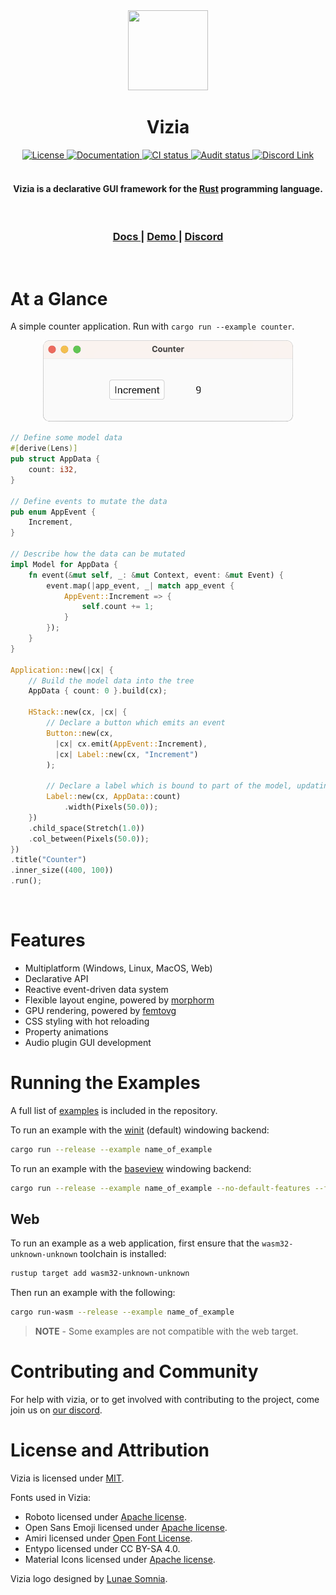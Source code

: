 <div align="center"><img src="./assets/branding/vizia-logo-01.png" width="128px" height="128px"/><h1>Vizia</h1></div>

<div align="center">
  <!-- License -->
  <a href="https://github.com/vizia/vizia/blob/main/LICENSE">
    <img src="https://img.shields.io/crates/l/vizia"
    alt="License" />
  </a>
  <!-- Docs -->
  <a href="https://docs.vizia.dev">
    <img src="https://img.shields.io/badge/docs-website-blue" 
      alt="Documentation" />
  </a>
  <!-- CI -->
  <a href="https://github.com/vizia/vizia/actions/workflows/build.ym">
    <img src="https://github.com/vizia/vizia/actions/workflows/build.yml/badge.svg"
      alt="CI status" />
  </a>
  <!-- docs (TODO) -->
  <!-- Audit -->
  <a href="https://github.com/vizia/vizia/actions/workflows/audit.yml">
    <img src="https://github.com/vizia/vizia/actions/workflows/audit.yml/badge.svg"
      alt="Audit status" />
  </a>
  <!-- Discord -->
  <a href="https://discord.gg/aNkTPsRm2w">
    <img src="https://img.shields.io/discord/791142189005537332.svg?label=&logo=discord&logoColor=ffffff&color=7389D8&labelColor=6A7EC2" 
      alt="Discord Link" />
  </a>
</div>

<!-- [![Crates.io](https://img.shields.io/crates/v/vizia)](https://crates.io/crates/vizia) -->
<!-- [![docs.rs](https://img.shields.io/badge/docs-website-blue)](https://docs.rs/vizia/) -->

<br/>

<h4 align="center">Vizia is a declarative GUI framework for the <a href="https://www.rust-lang.org/">Rust</a> programming language.</h4>

<br/>

<div align="center">
  <h3>
    <a href="https://docs.vizia.dev/"> Docs </a>
    <span> | </span>
    <!-- <a href="https://book.vizia.dev/"> Guide </a>
    <span> | </span> -->
    <a href="https://demo.vizia.dev/"> Demo </a>
    <span> | </span>
    <a href="https://discord.gg/aNkTPsRm2w"> Discord </a>
  </h3>
</div>

<br/>

# At a Glance
A simple counter application. Run with `cargo run --example counter`.

<!-- TODO - Replace with GIF? -->
<div align="center"><img src="./assets/images/counter.png" width="400px" height="130px"/></div>

```rust
// Define some model data
#[derive(Lens)]
pub struct AppData {
    count: i32,
}

// Define events to mutate the data
pub enum AppEvent {
    Increment,
}

// Describe how the data can be mutated
impl Model for AppData {
    fn event(&mut self, _: &mut Context, event: &mut Event) {
        event.map(|app_event, _| match app_event {
            AppEvent::Increment => {
                self.count += 1;
            }
        });
    }
}

Application::new(|cx| {
    // Build the model data into the tree
    AppData { count: 0 }.build(cx);

    HStack::new(cx, |cx| {
        // Declare a button which emits an event
        Button::new(cx, 
          |cx| cx.emit(AppEvent::Increment), 
          |cx| Label::new(cx, "Increment")
        );
        
        // Declare a label which is bound to part of the model, updating if it changes
        Label::new(cx, AppData::count)
            .width(Pixels(50.0));
    })
    .child_space(Stretch(1.0))
    .col_between(Pixels(50.0));
})
.title("Counter")
.inner_size((400, 100))
.run();
```

<br/>


# Features
 - Multiplatform (Windows, Linux, MacOS, Web)
 - Declarative API
 - Reactive event-driven data system
 - Flexible layout engine, powered by [morphorm](https://github.com/vizia/morphorm)
 - GPU rendering, powered by [femtovg](https://github.com/femtovg/femtovg)
 - CSS styling with hot reloading
 - Property animations
 - Audio plugin GUI development

# Running the Examples

A full list of [examples](https://github.com/vizia/vizia/tree/main/examples) is included in the repository.

To run an example with the [winit](https://github.com/rust-windowing/winit) (default) windowing backend:
```bash
cargo run --release --example name_of_example
```
To run an example with the [baseview](https://github.com/RustAudio/baseview) windowing backend:
```bash
cargo run --release --example name_of_example --no-default-features --features baseview
```

## Web
To run an example as a web application, first ensure that the `wasm32-unknown-unknown` toolchain is installed:
```bash
rustup target add wasm32-unknown-unknown
```
Then run an example with the following:
```bash
cargo run-wasm --release --example name_of_example
```
> **NOTE** - Some examples are not compatible with the web target.

<!-- ## Example Projects

Example projects go here... with pictures and stuff...

Vizia is also being used for the [Meadowlark project](https://github.com/MeadowlarkDAW/Meadowlark), an upcoming modern Digital Audio Workstation (DAW) built with Rust. -->

# Contributing and Community

For help with vizia, or to get involved with contributing to the project, come join us on [our discord](https://discord.gg/aNkTPsRm2w).

# License and Attribution
Vizia is licensed under [MIT](https://github.com/vizia/vizia/blob/main/LICENSE).

Fonts used in Vizia:
- Roboto licensed under [Apache license](http://www.apache.org/licenses/LICENSE-2.0).
- Open Sans Emoji licensed under [Apache license](http://www.apache.org/licenses/LICENSE-2.0).
- Amiri licensed under [Open Font License](https://scripts.sil.org/cms/scripts/page.php?site_id=nrsi&id=OFL).
- Entypo licensed under CC BY-SA 4.0.
- Material Icons licensed under [Apache license](https://github.com/google/material-design-icons/blob/master/LICENSE).


Vizia logo designed by [Lunae Somnia](https://github.com/LunaeSomnia).
